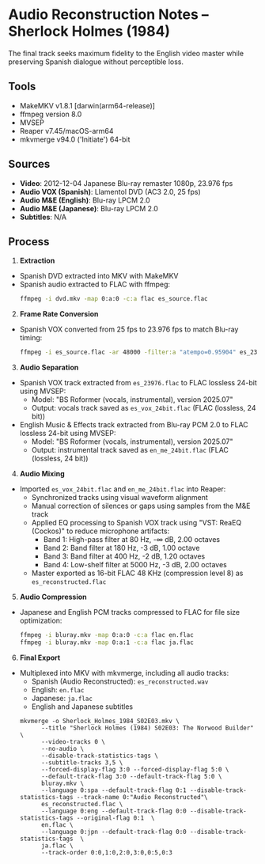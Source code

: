 # Audio Reconstruction Notes – Sherlock Holmes (1984)

The final track seeks maximum fidelity to the English video master while preserving Spanish dialogue without perceptible loss.

## Tools
- MakeMKV v1.8.1 [darwin(arm64-release)]
- ffmpeg version 8.0
- MVSEP
- Reaper v7.45/macOS-arm64
- mkvmerge v94.0 ('Initiate') 64-bit

## Sources
- **Video**: 2012-12-04 Japanese Blu-ray remaster 1080p, 23.976 fps
- **Audio VOX (Spanish)**: Llamentol DVD (AC3 2.0, 25 fps)
- **Audio M&E (English)**: Blu-ray LPCM 2.0
- **Audio M&E (Japanese)**: Blu-ray LPCM 2.0
- **Subtitles**: N/A

## Process
1. **Extraction**
- Spanish DVD extracted into MKV with MakeMKV
- Spanish audio extracted to FLAC with ffmpeg:
  ```bash
  ffmpeg -i dvd.mkv -map 0:a:0 -c:a flac es_source.flac
  ```

2. **Frame Rate Conversion**
- Spanish VOX converted from 25 fps to 23.976 fps to match Blu-ray timing:
  ```bash
  ffmpeg -i es_source.flac -ar 48000 -filter:a "atempo=0.95904" es_23976.flac
  ```

3. **Audio Separation**
- Spanish VOX track extracted from `es_23976.flac` to FLAC lossless 24-bit using MVSEP:
  - Model: "BS Roformer (vocals, instrumental), version 2025.07"
  - Output: vocals track saved as `es_vox_24bit.flac` (FLAC (lossless, 24 bit))
- English Music & Effects track extracted from Blu-ray PCM 2.0 to FLAC lossless 24-bit using MVSEP:
  - Model: "BS Roformer (vocals, instrumental), version 2025.07"
  - Output: instrumental track saved as `en_me_24bit.flac` (FLAC (lossless, 24 bit))

4. **Audio Mixing**
- Imported `es_vox_24bit.flac` and `en_me_24bit.flac` into Reaper:
  - Synchronized tracks using visual waveform alignment
  - Manual correction of silences or gaps using samples from the M&E track
  - Applied EQ processing to Spanish VOX track using "VST: ReaEQ (Cockos)" to reduce microphone artifacts:
    - Band 1: High-pass filter at 80 Hz, -∞ dB, 2.00 octaves
    - Band 2: Band filter at 180 Hz, -3 dB, 1.00 octave
    - Band 3: Band filter at 400 Hz, -2 dB, 1.20 octaves
    - Band 4: Low-shelf filter at 5000 Hz, -3 dB, 2.00 octaves
  - Master exported as 16-bit FLAC 48 KHz (compression level 8) as `es_reconstructed.flac`


5. **Audio Compression**
- Japanese and English PCM tracks compressed to FLAC for file size optimization:
  ```bash
  ffmpeg -i bluray.mkv -map 0:a:0 -c:a flac en.flac
  ffmpeg -i bluray.mkv -map 0:a:1 -c:a flac ja.flac
  ```

6. **Final Export**
- Multiplexed into MKV with mkvmerge, including all audio tracks:
  - Spanish (Audio Reconstructed): `es_reconstructed.wav`
  - English: `en.flac`
  - Japanese: `ja.flac`
  - English and Japanese subtitles
  ```
  mkvmerge -o Sherlock_Holmes_1984_S02E03.mkv \
		--title "Sherlock Holmes (1984) S02E03: The Norwood Builder" \
		--video-tracks 0 \
		--no-audio \
		--disable-track-statistics-tags \
		--subtitle-tracks 3,5 \
		--forced-display-flag 3:0 --forced-display-flag 5:0 \
		--default-track-flag 3:0 --default-track-flag 5:0 \
		bluray.mkv \
		--language 0:spa --default-track-flag 0:1 --disable-track-statistics-tags --track-name 0:"Audio Reconstructed"\
		es_reconstructed.flac \
		--language 0:eng --default-track-flag 0:0 --disable-track-statistics-tags --original-flag 0:1  \
		en.flac \
		--language 0:jpn --default-track-flag 0:0 --disable-track-statistics-tags  \
		ja.flac \
		--track-order 0:0,1:0,2:0,3:0,0:5,0:3
  ```


